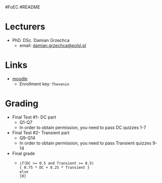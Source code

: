#FoEC #README 

# Lecturers
- PhD. DSc. Damian Grzechca
	- email: damian.grzechca@polsl.pl

# Links
- [moodle](https://platforma.polsl.pl/rau3/course/view.php?id=80209)
	- Enrollment key: `Thevenin`

# Grading
- Final Test \#1- DC part
	- Q1-Q7
	- In order to obtain permission, you need to pass DC quizzes 1-7
- Final Test  \#2- Transient part
	- Q9-Q14
	- In order to obtain permission, you need to pass Transient quizzes 9-14
- Final grade
	- ```
	  if(DC >= 0.5 and Transient >= 0.5) 
	  { 0.75 * DC + 0.25 * Transient } 
	  else 
	  {0}
	  ```